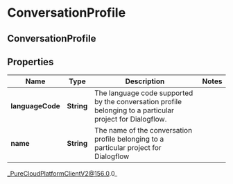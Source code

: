 # ConversationProfile

## ConversationProfile

## Properties

|Name | Type | Description | Notes|
|------------ | ------------- | ------------- | -------------|
| **languageCode** | **String** | The language code supported by the conversation profile belonging to a particular project for Dialogflow. | |
| **name** | **String** | The name of the conversation profile belonging to a particular project for Dialogflow | |



_PureCloudPlatformClientV2@156.0.0_
